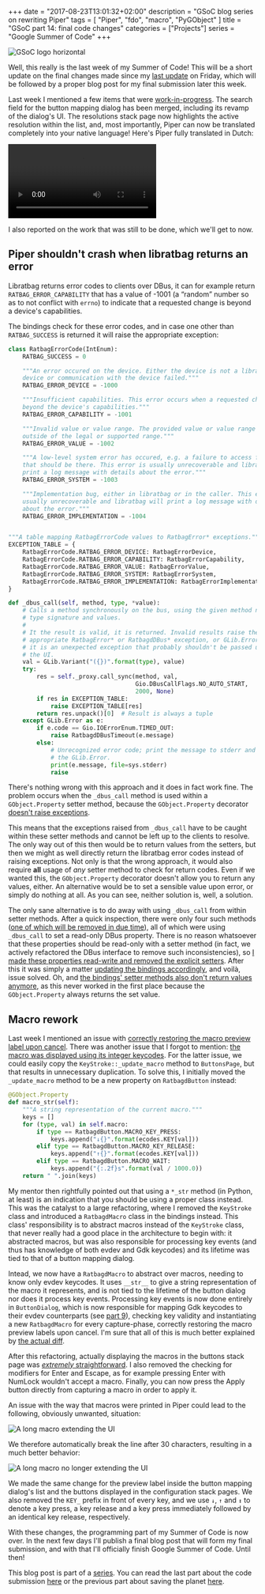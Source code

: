 +++
date = "2017-08-23T13:01:32+02:00"
description = "GSoC blog series on rewriting Piper"
tags = [ "Piper", "fdo", "macro", "PyGObject" ]
title = "GSoC part 14: final code changes"
categories = ["Projects"]
series = "Google Summer of Code"
+++

![GSoC logo horizontal](/img/blog/gsoc-part-1/GSoC-logo-horizontal.svg)

Well, this really is the last week of my Summer of Code! This will be a short
update on the final changes made since my [last update](/blog/gsoc-part-13) on
Friday, which will be followed by a proper blog post for my final submission
later this week.

Last week I mentioned a few items that were
[work-in-progress](/blog/gsoc-part-13#work-in-progress). The search field for
the button mapping dialog has been merged, including its revamp of the dialog's
UI. The resolutions stack page now highlights the active resolution within the
list, and, most importantly, Piper can now be translated completely into your
native language! Here's Piper fully translated in Dutch:

<video controls>
  <source src="/img/blog/gsoc-part-14/dutch.webm" type="video/webm">
Your browser does not support the video tag.
</video>

I also reported on the work that was still to be done, which we'll get to now.

## Piper shouldn't crash when libratbag returns an error

Libratbag returns error codes to clients over DBus, it can for example return
`RATBAG_ERROR_CAPABILITY` that has a value of -1001 (a <q>random</q> number so
as to not conflict with `errno`) to indicate that a requested change is beyond a
device's capabilities.

The bindings check for these error codes, and in case one other than
`RATBAG_SUCCESS` is returned it will raise the appropriate exception:

```python
class RatbagErrorCode(IntEnum):
    RATBAG_SUCCESS = 0

    """An error occured on the device. Either the device is not a libratbag
    device or communication with the device failed."""
    RATBAG_ERROR_DEVICE = -1000

    """Insufficient capabilities. This error occurs when a requested change is
    beyond the device's capabilities."""
    RATBAG_ERROR_CAPABILITY = -1001

    """Invalid value or value range. The provided value or value range is
    outside of the legal or supported range."""
    RATBAG_ERROR_VALUE = -1002

    """A low-level system error has occured, e.g. a failure to access files
    that should be there. This error is usually unrecoverable and libratbag will
    print a log message with details about the error."""
    RATBAG_ERROR_SYSTEM = -1003

    """Implementation bug, either in libratbag or in the caller. This error is
    usually unrecoverable and libratbag will print a log message with details
    about the error."""
    RATBAG_ERROR_IMPLEMENTATION = -1004


"""A table mapping RatbagErrorCode values to RatbagError* exceptions."""
EXCEPTION_TABLE = {
    RatbagErrorCode.RATBAG_ERROR_DEVICE: RatbagErrorDevice,
    RatbagErrorCode.RATBAG_ERROR_CAPABILITY: RatbagErrorCapability,
    RatbagErrorCode.RATBAG_ERROR_VALUE: RatbagErrorValue,
    RatbagErrorCode.RATBAG_ERROR_SYSTEM: RatbagErrorSystem,
    RatbagErrorCode.RATBAG_ERROR_IMPLEMENTATION: RatbagErrorImplementation
}

def _dbus_call(self, method, type, *value):
    # Calls a method synchronously on the bus, using the given method name,
    # type signature and values.
    #
    # It the result is valid, it is returned. Invalid results raise the
    # appropriate RatbagError* or RatbagdDBus* exception, or GLib.Error if
    # it is an unexpected exception that probably shouldn't be passed up to
    # the UI.
    val = GLib.Variant("({})".format(type), value)
    try:
        res = self._proxy.call_sync(method, val,
                                    Gio.DBusCallFlags.NO_AUTO_START,
                                    2000, None)
        if res in EXCEPTION_TABLE:
            raise EXCEPTION_TABLE[res]
        return res.unpack()[0]  # Result is always a tuple
    except GLib.Error as e:
        if e.code == Gio.IOErrorEnum.TIMED_OUT:
            raise RatbagdDBusTimeout(e.message)
        else:
            # Unrecognized error code; print the message to stderr and raise
            # the GLib.Error.
            print(e.message, file=sys.stderr)
            raise
```

There's nothing wrong with this approach and it does in fact work fine. The
problem occurs when the `_dbus_call` method is used within a `GObject.Property`
setter method, because the `GObject.Property` decorator [doesn't raise
exceptions](https://stackoverflow.com/questions/19639089/no-exceptions-from-gobject-properties-in-pygobject).

This means that the exceptions raised from `_dbus_call` have to be caught within
these setter methods and cannot be left up to the clients to resolve. The only
way out of this then would be to return values from the setters, but then we
might as well directly return the libratbag error codes instead of raising
exceptions. Not only is that the wrong approach, it would also require **all**
usage of *any* setter method to check for return codes. Even if we wanted this,
the `GObject.Property` decorator doesn't allow you to return any values, either.
An alternative would be to set a sensible value upon error, or simply do nothing
at all. As you can see, neither solution is, well, a solution.

The only sane alternative is to do away with using `_dbus_call` from within
setter methods. After a quick inspection, there were only four such methods ([one
of which will be removed in due
time](https://github.com/libratbag/libratbag/issues/243)), all of which were
using `_dbus_call` to set a read-only DBus property. There is no reason
whatsoever that these properties should be read-only with a setter method (in
fact, we actively refactored the DBus interface to remove such inconsistencies),
so [I made these properties read-write and removed the explicit
setters](https://github.com/libratbag/libratbag/pull/290). After this it was
simply a matter [updating the bindings
accordingly](https://github.com/libratbag/piper/pull/148), and voilà, issue
solved. Oh, and [the bindings' setter methods also don't return values
anymore](https://github.com/libratbag/piper/pull/145), as this never worked in
the first place because the `GObject.Property` always returns the set value.

## Macro rework

Last week I mentioned an issue with [correctly restoring the macro preview label
upon cancel](https://github.com/libratbag/piper/issues/141). There was another
issue that I forgot to mention: [the macro was displayed using its integer
keycodes](https://github.com/libratbag/piper/issues/100). For the latter issue,
we could easily copy the `KeyStroke::_update_macro` method to `ButtonsPage`, but
that results in unnecessary duplication. To solve this, I initially moved the
`_update_macro` method to be a new property on `RatbagdButton` instead:

```python
@GObject.Property
def macro_str(self):
    """A string representation of the current macro."""
    keys = []
    for (type, val) in self.macro:
        if type == RatbagdButton.MACRO_KEY_PRESS:
            keys.append("↓{}".format(ecodes.KEY[val]))
        elif type == RatbagdButton.MACRO_KEY_RELEASE:
            keys.append("↑{}".format(ecodes.KEY[val]))
        elif type == RatbagdButton.MACRO_WAIT:
            keys.append("{:.2f}s".format(val / 1000.0))
    return " ".join(keys)
```

My mentor then rightfully pointed out that using a `*_str` method (in Python, at
least) is an indication that you should be using a proper class instead. This
was the catalyst to a large refactoring, where I removed the `KeyStroke` class
and introduced a `RatbagdMacro` class in the bindings instead. This class'
responsibility is to abstract macros instead of the `KeyStroke` class, that
never really had a good place in the architecture to begin with: it abstracted
macros, but was also responsible for processing key events (and thus has
knowledge of both evdev and Gdk keycodes) and its lifetime was tied to that of a
button mapping dialog.

Intead, we now have a `RatbagdMacro` to abstract over macros, needing to know
only evdev keycodes. It uses `__str__` to give a string representation of the
macro it represents, and is not tied to the lifetime of the button dialog nor
does it process key events. Processing key events is now done entirely in
`ButtonDialog`, which is now responsible for mapping Gdk keycodes to their evdev
counterparts (see [part 9](/blog/gsoc-part-9)), checking key validity and
instantiating a new `RatbagdMacro` for every capture-phase, correctly restoring
the macro preview labels upon cancel. I'm sure that all of this is much better
explained by [the actual
diff](https://github.com/libratbag/piper/pull/136/commits/38e6843084d4bc58e921d3a877e9e9fbe9b675fd).

After this refactoring, actually displaying the macros in the buttons stack page
was [*extremely*
straightforward](https://github.com/libratbag/piper/pull/136/commits/6dd64f661e2f51ae41d12e08ff76a18f5b708490).
I also removed the checking for modifiers for Enter and Escape, as for example
pressing Enter with NumLock wouldn't accept a macro. Finally, you can now press
the Apply button directly from capturing a macro in order to apply it.

An issue with the way that macros were printed in Piper could lead to the
following, obviously unwanted, situation:

![A long macro extending the UI](/img/blog/gsoc-part-14/long_macro.png)

We therefore automatically break the line after 30 characters, resulting in a
much better behavior:

![A long macro no longer extending the UI](/img/blog/gsoc-part-14/long_macro_fixed.png)

We made the same change for the preview label inside the button mapping dialog's
list and the buttons displayed in the configuration stack pages. We also removed
the `KEY_` prefix in front of every key, and we use `↓`, `↑` and `↕` to denote a
key press, a key release and a key press immediately followed by an identical
key release, respectively.

With these changes, the programming part of my Summer of Code is now over. In
the next few days I'll publish a final blog post that will form my final
submission, and with that I'll officially finish Google Summer of Code. Until
then!

This blog post is part of a [series](/series/google-summer-of-code/). You can read the last part about the code
submission [here](/blog/gsoc-part-15) or the previous part about saving the
planet [here](/blog/gsoc-part-13).
